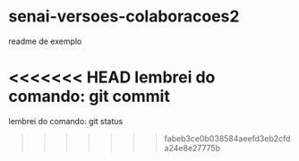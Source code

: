 # senai-versoes-colaboracoes2

readme de exemplo

<<<<<<< HEAD
lembrei do comando: git commit
=======
lembrei do comando: git status
>>>>>>> fabeb3ce0b038584aeefd3eb2cfda24e8e27775b
